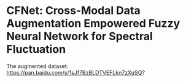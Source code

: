 # CFNet: Cross-Modal Data Augmentation Empowered Fuzzy Neural Network for Spectral Fluctuation
The augmented dataset: https://pan.baidu.com/s/1sJf7BzBLDTVEFLkn7zXqSQ?
